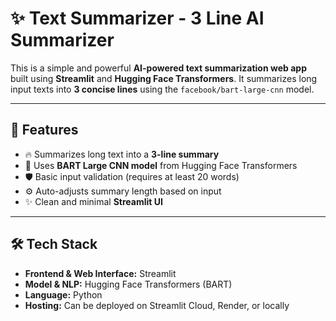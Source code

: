 # ✨ Text Summarizer - 3 Line AI Summarizer

This is a simple and powerful **AI-powered text summarization web app** built using **Streamlit** and **Hugging Face Transformers**. It summarizes long input texts into **3 concise lines** using the `facebook/bart-large-cnn` model.

---

## 🚀 Features

- 🔥 Summarizes long text into a **3-line summary**
- 🧠 Uses **BART Large CNN model** from Hugging Face Transformers
- 🛡️ Basic input validation (requires at least 20 words)
- ⚙️ Auto-adjusts summary length based on input
- ✨ Clean and minimal **Streamlit UI**

---

## 🛠️ Tech Stack

- **Frontend & Web Interface:** Streamlit
- **Model & NLP:** Hugging Face Transformers (BART)
- **Language:** Python
- **Hosting:** Can be deployed on Streamlit Cloud, Render, or locally


